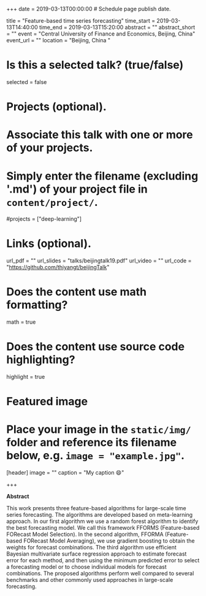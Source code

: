 +++
date = 2019-03-13T00:00:00  # Schedule page publish date.

title = "Feature-based time series forecasting"
time_start = 2019-03-13T14:40:00
time_end = 2019-03-13T15:20:00
abstract = ""
abstract_short = ""
event = "Central University of Finance and Economics, Beijing, China"
event_url = ""
location = "Beijing, China "

# Is this a selected talk? (true/false)
selected = false

# Projects (optional).
#   Associate this talk with one or more of your projects.
#   Simply enter the filename (excluding '.md') of your project file in `content/project/`.
#projects = ["deep-learning"]

# Links (optional).
url_pdf = ""
url_slides = "talks/beijingtalk19.pdf"
url_video = ""
url_code = "https://github.com/thiyangt/beijingTalk"

# Does the content use math formatting?
math = true

# Does the content use source code highlighting?
highlight = true

# Featured image
# Place your image in the `static/img/` folder and reference its filename below, e.g. `image = "example.jpg"`.
[header]
image = ""
caption = "My caption :smile:"

+++

**Abstract**

This work presents three feature-based algorithms for large-scale time series forecasting.  The algorithms are developed based on meta-learning approach. In our first algorithm we use a random forest algorithm to identify the best forecasting model. We call this framework FFORMS (Feature-based FORecast Model Selection).  In the second algorithm, FFORMA (Feature-based FORecast Model Averaging), we use gradient boosting to obtain the weights for forecast combinations. The third algorithm use efficient Bayesian multivariate surface regression approach to estimate forecast error for each method, and then using the minimum predicted error to select a forecasting model or to choose individual models for forecast combinations. The proposed algorithms perform well compared to several benchmarks and other commonly used approaches in large-scale forecasting.


